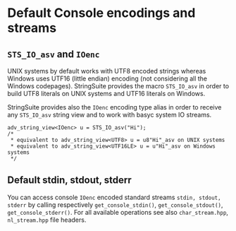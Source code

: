 # Default Console encodings and streams

## `STS_IO_asv` and `IOenc`
UNIX systems by default works with UTF8 encoded strings whereas Windows uses UTF16 (little endian) encoding (not considering all the Windows codepages). StringSuite provides the macro `STS_IO_asv` in order to build UTF8 literals on UNIX systems and UTF16 literals on Windows.

StringSuite provides also the `IOenc` encoding type alias in order to receive any `STS_IO_asv` string view and to work with basyc system IO streams.

    adv_string_view<IOenc> u = STS_IO_asv("Hi");
    /*
     * equivalent to adv_string_view<UTF8> u = u8"Hi"_asv on UNIX systems
     * equivalent to adv_string_view<UTF16LE> u = u"Hi"_asv on Windows systems
     */

## Default stdin, stdout, stderr
You can access console `IOenc` encoded standard streams `stdin, stdout, stderr` by calling respectively `get_console_stdin()`, `get_console_stdout()`, `get_console_stderr()`. For all available operations see also `char_stream.hpp`, `nl_stream.hpp` file headers.
